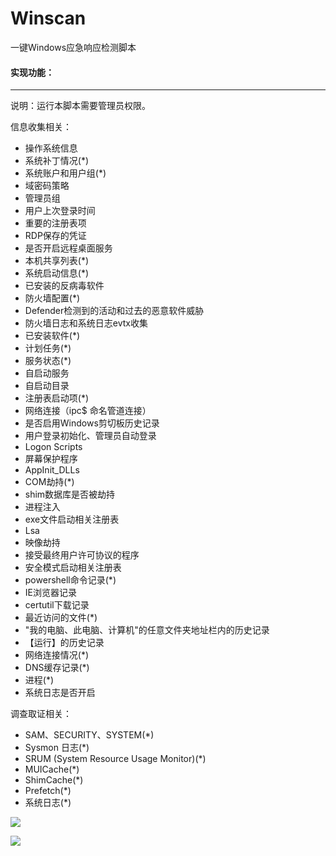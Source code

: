 # Winscan
一键Windows应急响应检测脚本
#### 实现功能：
---
说明：运行本脚本需要管理员权限。

信息收集相关：
+ 操作系统信息
+ 系统补丁情况(*)
+ 系统账户和用户组(*)
+ 域密码策略
+ 管理员组
+ 用户上次登录时间
+ 重要的注册表项
+ RDP保存的凭证
+ 是否开启远程桌面服务
+ 本机共享列表(*)
+ 系统启动信息(*)
+ 已安装的反病毒软件
+ 防火墙配置(*)
+ Defender检测到的活动和过去的恶意软件威胁
+ 防火墙日志和系统日志evtx收集
+ 已安装软件(*)
+ 计划任务(*)
+ 服务状态(*)
+ 自启动服务
+ 自启动目录
+ 注册表启动项(*)
+ 网络连接（ipc$ 命名管道连接）
+ 是否启用Windows剪切板历史记录
+ 用户登录初始化、管理员自动登录
+ Logon Scripts
+ 屏幕保护程序
+ AppInit_DLLs
+ COM劫持(*)
+ shim数据库是否被劫持
+ 进程注入
+ exe文件启动相关注册表
+ Lsa
+ 映像劫持
+ 接受最终用户许可协议的程序
+ 安全模式启动相关注册表
+ powershell命令记录(*)
+ IE浏览器记录
+ certutil下载记录
+ 最近访问的文件(*)
+ "我的电脑、此电脑、计算机"的任意文件夹地址栏内的历史记录
+ 【运行】的历史记录
+ 网络连接情况(*)
+ DNS缓存记录(*)
+ 进程(*)
+ 系统日志是否开启


调查取证相关：
+ SAM、SECURITY、SYSTEM(*)
+ Sysmon 日志(*)
+ SRUM (System Resource Usage Monitor)(*)
+ MUICache(*)
+ ShimCache(*)
+ Prefetch(*)
+ 系统日志(*)

![](https://s51.aconvert.com/convert/p3r68-cdx67/n55nj-e21c0.gif)

![](https://upload-images.jianshu.io/upload_images/21474770-ae15bc0ba4755ece.gif?imageMogr2/auto-orient/strip)
